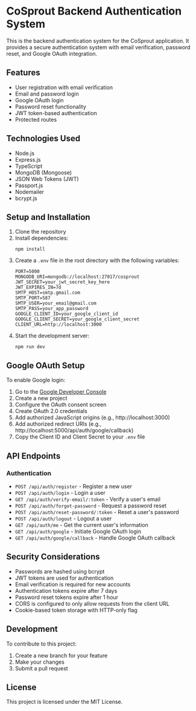 # CoSprout Backend Authentication System

This is the backend authentication system for the CoSprout application. It provides a secure authentication system with email verification, password reset, and Google OAuth integration.

## Features

- User registration with email verification
- Email and password login
- Google OAuth login
- Password reset functionality
- JWT token-based authentication
- Protected routes

## Technologies Used

- Node.js
- Express.js
- TypeScript
- MongoDB (Mongoose)
- JSON Web Tokens (JWT)
- Passport.js
- Nodemailer
- bcrypt.js

## Setup and Installation

1. Clone the repository
2. Install dependencies:
   ```
   npm install
   ```
3. Create a `.env` file in the root directory with the following variables:
   ```
   PORT=5000
   MONGODB_URI=mongodb://localhost:27017/cosprout
   JWT_SECRET=your_jwt_secret_key_here
   JWT_EXPIRES_IN=7d
   SMTP_HOST=smtp.gmail.com
   SMTP_PORT=587
   SMTP_USER=your_email@gmail.com
   SMTP_PASS=your_app_password
   GOOGLE_CLIENT_ID=your_google_client_id
   GOOGLE_CLIENT_SECRET=your_google_client_secret
   CLIENT_URL=http://localhost:3000
   ```
4. Start the development server:
   ```
   npm run dev
   ```

## Google OAuth Setup

To enable Google login:

1. Go to the [Google Developer Console](https://console.developers.google.com/)
2. Create a new project
3. Configure the OAuth consent screen
4. Create OAuth 2.0 credentials
5. Add authorized JavaScript origins (e.g., http://localhost:3000)
6. Add authorized redirect URIs (e.g., http://localhost:5000/api/auth/google/callback)
7. Copy the Client ID and Client Secret to your `.env` file

## API Endpoints

### Authentication

- `POST /api/auth/register` - Register a new user
- `POST /api/auth/login` - Login a user
- `GET /api/auth/verify-email/:token` - Verify a user's email
- `POST /api/auth/forgot-password` - Request a password reset
- `POST /api/auth/reset-password/:token` - Reset a user's password
- `POST /api/auth/logout` - Logout a user
- `GET /api/auth/me` - Get the current user's information
- `GET /api/auth/google` - Initiate Google OAuth login
- `GET /api/auth/google/callback` - Handle Google OAuth callback

## Security Considerations

- Passwords are hashed using bcrypt
- JWT tokens are used for authentication
- Email verification is required for new accounts
- Authentication tokens expire after 7 days
- Password reset tokens expire after 1 hour
- CORS is configured to only allow requests from the client URL
- Cookie-based token storage with HTTP-only flag

## Development

To contribute to this project:

1. Create a new branch for your feature
2. Make your changes
3. Submit a pull request

## License

This project is licensed under the MIT License. 